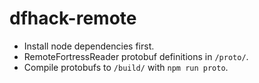 # dfhack-remote

* Install node dependencies first.
* RemoteFortressReader protobuf definitions in `/proto/`.
* Compile protobufs to `/build/` with `npm run proto`.

